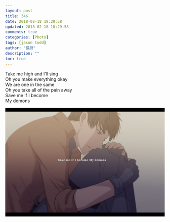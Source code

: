 ```yaml
---
layout: post
title: 346
date: 2018-02-18 18:29:58
updated: 2018-02-18 18:29:58
comments: true
categories: [Photo]
tags: [jason todd]
author: "猫厨"
description: ""
toc: true
---
```


<p>Take me high and I’ll sing<br />Oh you make everything okay <br />We are one in the same<br />Oh you take all of the pain away <br />Save me if I become<br />My demons <br /></p>

![](https://raw.githubusercontent.com/alicewish/meowchain247/master/img_cVZNdzJtQk9JV2QycGFHN0loRHpJcUo3YSttb0xOdUk3QTFiVVZrdHJvdnVWdWZnVW41MUdnPT0.jpg)